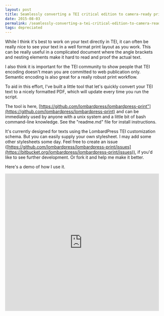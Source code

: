 ```yaml
---
layout: post
title: Seamlessly converting a TEI critical edition to camera-ready print proofs
date: 2015-08-03
permalink: /seamlessly-converting-a-tei-critical-edition-to-camera-ready-print-proofs/
tags: depreciated
---
```


While I think it's best to work on your text directly in TEI, it can often be really nice to see your text in a well format print layout as you work. This can be really useful in a complicated document where the angle brackets and nesting elements make it hard to read and proof the actual text.

I also think it is important for the TEI community to show people that TEI encoding doesn't mean you are committed to web publication only. Semantic encoding is also great for a really robust print workflow.

To aid in this effort, I've built a little tool that let's quickly convert your TEI text to a nicely formatted PDF, which will update every time you run the script.

The tool is here, [https://github.com/lombardpress/lombardpress-print"](https://github.com/lombardpress/lombardpress-print) and can be immediately used by anyone with a unix system and a little bit of bash command-line knowledge. See the "readme.md" file for install instructions.

It's currently designed for texts using the LombardPress TEI customization schema. But you can easily supply your own stylesheet. I may add some other stylesheets some day. Feel free to create an issue ([https://github.com/lombardpress/lombardpress-print/issues](https://bitbucket.org/lombardpress/lombardpress-print/issues)), if you'd like to see further development. Or fork it and help me make it better.

Here's a demo of how I use it.

<iframe width="100%" height="450px" src="https://www.youtube.com/embed/mbHsuR82TuQ" frameborder="0" allowfullscreen></iframe>
